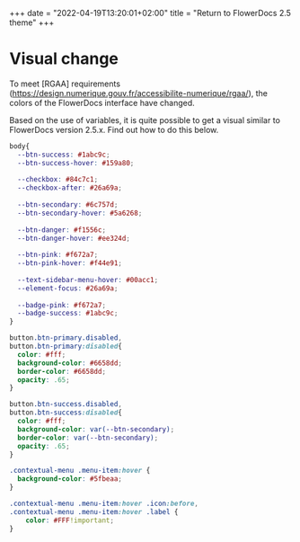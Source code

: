 +++
date = "2022-04-19T13:20:01+02:00"
title = "Return to FlowerDocs 2.5 theme"
+++

# Visual change

To meet [RGAA] requirements (https://design.numerique.gouv.fr/accessibilite-numerique/rgaa/), the colors of the FlowerDocs interface have changed.

Based on the use of variables, it is quite possible to get a visual similar to FlowerDocs version 2.5.x. 
Find out how to do this below.

```css
body{
  --btn-success: #1abc9c;
  --btn-success-hover: #159a80;
  
  --checkbox: #84c7c1;
  --checkbox-after: #26a69a;
  
  --btn-secondary: #6c757d;
  --btn-secondary-hover: #5a6268;
  
  --btn-danger: #f1556c;
  --btn-danger-hover: #ee324d;
  
  --btn-pink: #f672a7;
  --btn-pink-hover: #f44e91;
  
  --text-sidebar-menu-hover: #00acc1;
  --element-focus: #26a69a;
  
  --badge-pink: #f672a7;
  --badge-success: #1abc9c;
}

button.btn-primary.disabled, 
button.btn-primary:disabled{
  color: #fff;  
  background-color: #6658dd;
  border-color: #6658dd;
  opacity: .65;
}

button.btn-success.disabled, 
button.btn-success:disabled{
  color: #fff;
  background-color: var(--btn-secondary);
  border-color: var(--btn-secondary);
  opacity: .65;
}

.contextual-menu .menu-item:hover {
  background-color: #5fbeaa;
}

.contextual-menu .menu-item:hover .icon:before, 
.contextual-menu .menu-item:hover .label {
    color: #FFF!important;
}

```

<!--:::info
Find the scope module corresponding to this training [here](broken-link.md) 
:::-->